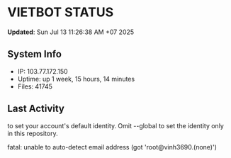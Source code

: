 # VIETBOT STATUS
**Updated**: Sun Jul 13 11:26:38 AM +07 2025

## System Info
- IP: 103.77.172.150
- Uptime: up 1 week, 15 hours, 14 minutes
- Files: 41745

## Last Activity

to set your account's default identity.
Omit --global to set the identity only in this repository.

fatal: unable to auto-detect email address (got 'root@vinh3690.(none)')
